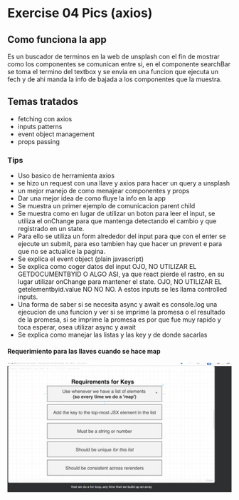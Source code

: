 # Exercise 04 Pics (axios)

## Como funciona la app

Es un buscador de terminos en la web de unsplash con el fin de mostrar como los componentes se comunican entre si, en el componente searchBar se toma el termino del textbox y se envia en una funcion que ejecuta un fech y de ahi manda la info de bajada a los componentes que la muestra.

## Temas tratados

- fetching con axios
- inputs patterns
- event object management
- props passing

### Tips

- Uso basico de herramienta axios
- se hizo un request con una llave y axios para hacer un query a unsplash
- un mejor manejo de como menajear componentes y props
- Dar una mejor idea de como fluye la info en la app
- Se muestra un primer ejemplo de comunicacion parent child
- Se muestra como en lugar de utilizar un boton para leer el input, se utiliza el onChange para que mantenga detectando el cambio y que registrado en un state.
- Para ello se utiliza un form alrededor del input para que con el enter se ejecute un submit, para eso tambien hay que hacer un prevent e para que no se actualice la pagina.
- Se explica el event object (plain javascript)
- Se explica como coger datos del input OJO, NO UTILIZAR EL GETDOCUMENTBYID O ALGO ASI, ya que react pierde el rastro, en su lugar utilizar onChange para mantener el state. OJO, NO UTILIZAR EL getelementbyid.value NO NO NO. A estos inputs se les llama controlled inputs.
- Una forma de saber si se necesita async y await es console.log una ejecucion de una funcion y ver si se imprime la promesa o el resultado de la promesa, si se imprime la promesa es por que fue muy rapido y toca esperar, osea utilizar async y await
- Se explica como manejar las listas y las key y de donde sacarlas

#### Requerimiento para las llaves cuando se hace map

![Requirements for keys](../gridder%20diapositivas/019%20requerimiento%20para%20las%20keys.jpg)
